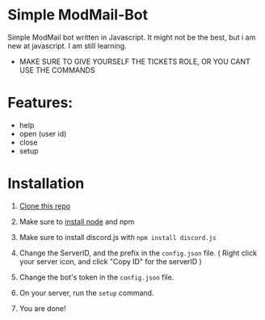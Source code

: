 # Simple ModMail-Bot

Simple ModMail bot written in Javascript.
It might not be the best, but i am new at javascript. I am still learning.

* MAKE SURE TO GIVE YOURSELF THE TICKETS ROLE, OR YOU CANT USE THE COMMANDS


# Features:



- help
- open (user id)
- close
- setup 


# Installation



1. [Clone this repo]

2. Make sure to [install node] and npm

3. Make sure to install discord.js with ```npm install discord.js```

4. Change the ServerID, and the prefix in the ```config.json``` file. ( Right click your server icon, and click "Copy ID" for the serverID )

4. Change the bot's token in the ```config.json``` file.

5. On your server, run the ```setup``` command. 

6. You are done!


[install node]: https://nodejs.org/en/
[Clone this repo]: https://github.com/keirahela/ModMail-Bot/archive/refs/heads/main.zip
